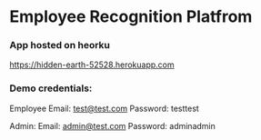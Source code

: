 # Employee Recognition Platfrom

### App hosted on heorku
https://hidden-earth-52528.herokuapp.com

### Demo credentials:
Employee
Email: test@test.com
Password: testtest

Admin:
Email: admin@test.com
Password: adminadmin
